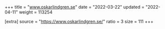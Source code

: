+++
title = "www.oskarlindgren.se"
date = "2022-03-22"
updated = "2022-04-11"
weight = 113254

[extra]
source = "https://www.oskarlindgren.se/"
ratio = 3
size = 111
+++
